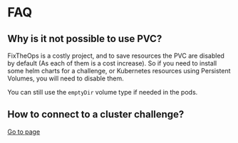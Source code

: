 # FAQ

## Why is it not possible to use PVC?

FixTheOps is a costly project, and to save resources the PVC are disabled by default (As each of them is a cost increase). So if you need to install some helm charts for a challenge, or Kubernetes resources using Persistent Volumes, you will need to disable them.

You can still use the `emptyDir` volume type if needed in the pods.

## How to connect to a cluster challenge?

[Go to page](https://github.com/FixTheOps/fixtheops-public/blob/main/docs/how-to-connect-with-kubeconfig.md)
